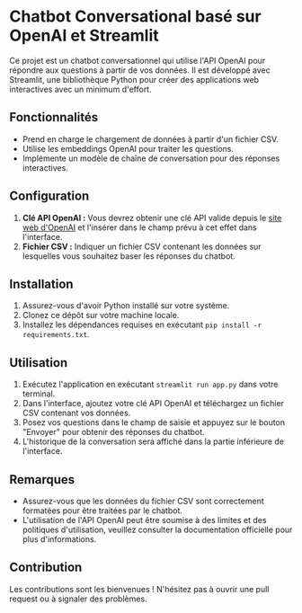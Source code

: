 
# Chatbot Conversational basé sur OpenAI et Streamlit

Ce projet est un chatbot conversationnel qui utilise l'API OpenAI pour répondre aux questions à partir de vos données. Il est développé avec Streamlit, une bibliothèque Python pour créer des applications web interactives avec un minimum d'effort.

## Fonctionnalités

- Prend en charge le chargement de données à partir d'un fichier CSV.
- Utilise les embeddings OpenAI pour traiter les questions.
- Implémente un modèle de chaîne de conversation pour des réponses interactives.


## Configuration

1. **Clé API OpenAI :** Vous devrez obtenir une clé API valide depuis le [site web d'OpenAI](https://openai.com/) et l'insérer dans le champ prévu à cet effet dans l'interface.
2. **Fichier CSV :** Indiquer un fichier CSV contenant les données sur lesquelles vous souhaitez baser les réponses du chatbot.

## Installation

1. Assurez-vous d'avoir Python installé sur votre système.
2. Clonez ce dépôt sur votre machine locale.
3. Installez les dépendances requises en exécutant `pip install -r requirements.txt`.

## Utilisation

1. Exécutez l'application en exécutant `streamlit run app.py` dans votre terminal.
2. Dans l'interface, ajoutez votre clé API OpenAI et téléchargez un fichier CSV contenant vos données.
3. Posez vos questions dans le champ de saisie et appuyez sur le bouton "Envoyer" pour obtenir des réponses du chatbot.
4. L'historique de la conversation sera affiché dans la partie inférieure de l'interface.

## Remarques

- Assurez-vous que les données du fichier CSV sont correctement formatées pour être traitées par le chatbot.
- L'utilisation de l'API OpenAI peut être soumise à des limites et des politiques d'utilisation, veuillez consulter la documentation officielle pour plus d'informations.

## Contribution

Les contributions sont les bienvenues ! N'hésitez pas à ouvrir une pull request ou à signaler des problèmes.

